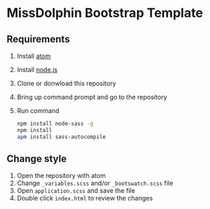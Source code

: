 # MissDolphin Bootstrap Template

## Requirements

1. Install [atom](https://atom.io/)
2. Install [node.js](http://nodejs.org/)
3. Clone or donwload this repository
4. Bring up command prompt and go to the repository
5. Run command

   ```sh
   npm install node-sass -g
   npm install
   apm install sass-autocompile
   ```
## Change style
1. Open the repository with atom
2. Change `_variables.scss` and/or `_bootswatch.scss` file
3. Open `application.scss` and save the file
4. Double click `index.html` to review the changes
